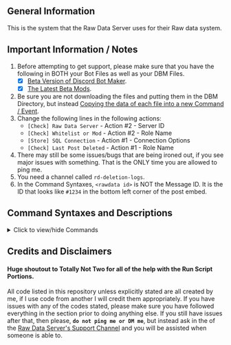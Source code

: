 ## General Information    
This is the system that the Raw Data Server uses for their Raw data system.

## Important Information / Notes    

1. Before attempting to get support, please make sure that you have the following in BOTH your Bot Files as well as your DBM Files.
    - [x] [Beta Version of Discord Bot Maker](https://dbotmaker.io/forums/threads/how-to-join-the-beta-version-for-newbies-and-more.63/).
    - [x] [The Latest Beta Mods](https://github.com/Discord-Bot-Maker-Mods/DBM-Mods/tree/beta).
2. Be sure you are not downloading the files and putting them in the DBM Directory, but instead [Copying the data of each file into a new Command / Event](https://i.imgur.com/gDWVVXl.png).    
3. Change the following lines in the following actions:
    - `[Check] Raw Data Server` - Action #2 - Server ID
    - `[Check] Whitelist or Mod` - Action #2 - Role Name
    - `[Store] SQL Connection` - Action #1 - Connection Options
    - `[Check] Last Post Deleted` - Action #1 - Role Name
4. There may still be some issues/bugs that are being ironed out, if you see major issues with something. That is the ONLY time you are allowed to ping me.
5. You need a channel called `rd-deletion-logs`.
6. In the Command Syntaxes, `<rawdata id>` is NOT the Message ID. It is the ID that looks like `#1234` in the bottom left corner of the post embed.

## Command Syntaxes and Descriptions    
<details>
  <summary>Click to view/hide Commands</summary>
  <p>
<!--  -->
    
- **Making a new Post** [`post.json`](/Raw%20Data%20Server%20-%20Raw%20Data%20System/Commands/post.json)    
  _Allows you to create a new post in the Raw Data Server._    
  `post <category> <post body>`    
####    
- **Approving a Post** [`approve.json`](/Raw%20Data%20Server%20-%20Raw%20Data%20System/Commands/approve.json)    
  _This allows a user that has the specified role to vote to approve a new post. Requires 5 approvals to pass._    
  `approve <rawdata id>`, `accept <rawdata id>`    
####    
- **Denying a Post** [`deny.json`](/Raw%20Data%20Server%20-%20Raw%20Data%20System/Commands/deny.json)    
  _This allows a user that has the specified role to vote to deny a new post. Requires 5 denials to pass._    
  `deny <rawdata id> <reason>`, `decline <rawdata id> <reason>`    
####    
- **Deleting YOUR Own Post** [`deletepost.json`](/Raw%20Data%20Server%20-%20Raw%20Data%20System/Commands/deletepost.json)    
  _This let's you delete one of your own posts that you may have made either by mistake or if you need to update it. This will completely remove it from the channel if it was passed, as well as the database itself to prevent it from being loaded in the future.._    
  `deletepost <rawdata id> <reason>`    
####    
- **Loading a Post** [`load.json`](/Raw%20Data%20Server%20-%20Raw%20Data%20System/Commands/load.json)    
  _Lets you see the embed with any post id, as well as if it passed, failed or is still pending._    
  `load <rawdata id>`    
####    
- **Viewing a Person's Raw Datas** [`viewraws.json`](/Raw%20Data%20Server%20-%20Raw%20Data%20System/Commands/viewraws.json)    
  _You can see a user's currently pending posts as well as their approved posts, their denied posts will not show._    
  `viewraws <user id>`, `viewraws <mention>`    
####    
- **Forcefully Approving a Raw Data** [`forceapprove.json`](/Raw%20Data%20Server%20-%20Raw%20Data%20System/Commands/forceapprove.json)    
  _This allows a person who has been whitelist or a Moderator to forcefully pass a Raw Data._    
  `forceapprove <rawdata id>`, `forceaccept <rawdata id>`    
####    
- **Forcefully Denying a Raw Data** [`forcedeny.json`](/Raw%20Data%20Server%20-%20Raw%20Data%20System/Commands/forcedeny.json)    
  _This allows a person who has been whitelist or a Moderator to forcefully deny a Raw Data._    
  `forcedeny <rawdata id> <denial reason>`, `forcedecline <rawdata id> <denial reason>`    
####    
- **Forcefully Deleting a Raw Data** [`forcedeletepost.json`](/Raw%20Data%20Server%20-%20Raw%20Data%20System/Commands/forcedeletepost.json)    
  _This allows a person who has been whitelist or a Moderator to forcefully delete a Raw Data._    
  `forcedeletepost <rawdata id> <reason>`, `fdeletepost <rawdata id> <reason>`    
####    
- **Adding or Removing Someone to the Force Whitelist** [`forcewhitelist.json`](/Raw%20Data%20Server%20-%20Raw%20Data%20System/Commands/forcewhitelist.json)    
  _Allows a person with the MANAGE_GUILD Permission to add someone to the whitelist for using force commands._    
  `forcewhitelist <user id>`, `forcewhitelist <mention>`    
####    
</p></details>
</p></details>


## Credits and Disclaimers   
#### Huge shoutout to Totally Not Two for all of the help with the Run Script Portions.
All code listed in this repository unless explicitly stated are all created by me, if I use code from another I will credit them appropriately. If you have issues with any of the codes stated, please make sure you have followed everything in the section prior to doing anything else. If you still have issues after that, then please, **`do not ping me or DM me`**, but instead ask in the of the [Raw Data Server's Support Channel](https://discord.gg/cW9zmCu) and you will be assisted when someone is able to.
